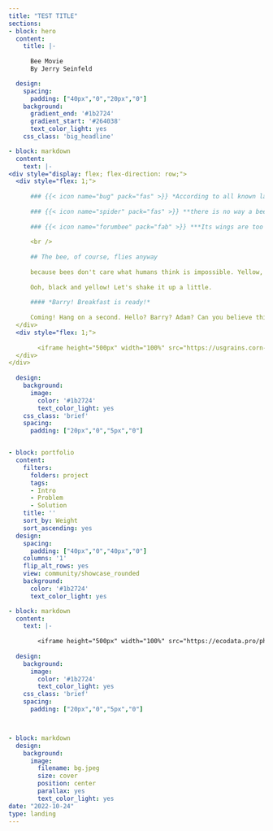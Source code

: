 ```yaml
---
title: "TEST TITLE"
sections:
- block: hero
  content:
    title: |-
    
      Bee Movie 
      By Jerry Seinfeld

  design:
    spacing:
      padding: ["40px","0","20px","0"]
    background:
      gradient_end: '#1b2724'
      gradient_start: '#264038'
      text_color_light: yes
    css_class: 'big_headline'

- block: markdown
  content:
    text: |-
<div style="display: flex; flex-direction: row;">
  <div style="flex: 1;">
  
      ### {{< icon name="bug" pack="fas" >}} *According to all known laws of aviation*
        
      ### {{< icon name="spider" pack="fas" >}} **there is no way a bee should be able to fly**
        
      ### {{< icon name="forumbee" pack="fab" >}} ***Its wings are too small to get its fat little body off the ground***
      
      <br />
    
      ## The bee, of course, flies anyway
      
      because bees don't care what humans think is impossible. Yellow, black. Yellow, black. Yellow, black. Yellow, black.
      
      Ooh, black and yellow! Let's shake it up a little.
      
      #### *Barry! Breakfast is ready!*
      
      Coming! Hang on a second. Hello? Barry? Adam? Can you believe this is happening? I can't. I'll pick you up. Looking *sharp*. Use the stairs. Your father paid good money for those. Sorry. I'm excited.  Here's the graduate. *We're very proud of you, son*. A perfect report card, ***all B's***.
  </div>
  <div style="flex: 1;">
      
        <iframe height="500px" width="100%" src="https://usgrains.corn-simulator.ecodata.pro/" frameborder="0"></iframe>
  </div>
</div>
      
  design:
    background:
      image:
        color: '#1b2724'
        text_color_light: yes
    css_class: 'brief'
    spacing:
      padding: ["20px","0","5px","0"]


- block: portfolio
  content:
    filters:
      folders: project
      tags:
      - Intro
      - Problem
      - Solution
    title: ''
    sort_by: Weight
    sort_ascending: yes
  design:
    spacing:
      padding: ["40px","0","40px","0"]
    columns: '1'
    flip_alt_rows: yes
    view: community/showcase_rounded
    background:
      color: '#1b2724'
      text_color_light: yes

- block: markdown
  content:
    text: |-
    
        <iframe height="500px" width="100%" src="https://ecodata.pro/phenogamTest/" frameborder="0"></iframe>
      
  design:
    background:
      image:
        color: '#1b2724'
        text_color_light: yes
    css_class: 'brief'
    spacing:
      padding: ["20px","0","5px","0"]



- block: markdown
  design:
    background:
      image:
        filename: bg.jpeg
        size: cover
        position: center
        parallax: yes
        text_color_light: yes
date: "2022-10-24"
type: landing
---
```

